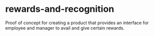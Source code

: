 # rewards-and-recognition
Proof of concept for creating a product that provides an interface for employee and manager to avail and give certain rewards.
